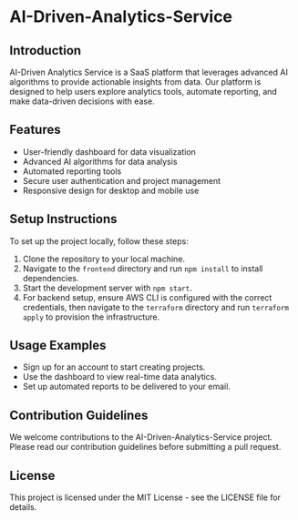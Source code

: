 # AI-Driven-Analytics-Service

## Introduction
AI-Driven Analytics Service is a SaaS platform that leverages advanced AI algorithms to provide actionable insights from data. Our platform is designed to help users explore analytics tools, automate reporting, and make data-driven decisions with ease.

## Features
- User-friendly dashboard for data visualization
- Advanced AI algorithms for data analysis
- Automated reporting tools
- Secure user authentication and project management
- Responsive design for desktop and mobile use

## Setup Instructions
To set up the project locally, follow these steps:
1. Clone the repository to your local machine.
2. Navigate to the `frontend` directory and run `npm install` to install dependencies.
3. Start the development server with `npm start`.
4. For backend setup, ensure AWS CLI is configured with the correct credentials, then navigate to the `terraform` directory and run `terraform apply` to provision the infrastructure.

## Usage Examples
- Sign up for an account to start creating projects.
- Use the dashboard to view real-time data analytics.
- Set up automated reports to be delivered to your email.

## Contribution Guidelines
We welcome contributions to the AI-Driven-Analytics-Service project. Please read our contribution guidelines before submitting a pull request.

## License
This project is licensed under the MIT License - see the LICENSE file for details.
